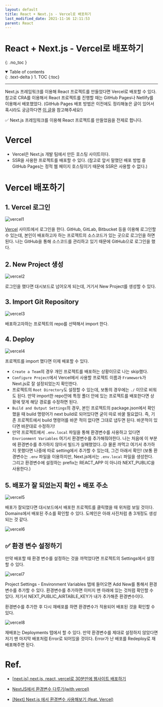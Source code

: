 ```yaml
---
layout: default
title: React + Next.js - Vercel로 배포하기
last_modified_date: 2021-11-16 12:11:53
parent: React
---
```


# React + Next.js - Vercel로 배포하기

{: .no_toc }

<details open markdown="block">
  <summary>
    Table of contents
  </summary>
  {: .text-delta }
1. TOC
{:toc}
</details>

---

Next.js 프레임워크를 이용해 React 프로젝트를 만들었다면 Vercel로 배포할 수 있다. 참고로 CRA를 이용해서 React 프로젝트를 진행할 때는 GitHub Pages나 Netlify를 이용해서 배포했었다. (GitHub Pages 배포 방법은 이전에도 정리해놓은 글이 있어서 혹시라도 궁금하다면 [이 글](https://2dowon.netlify.app/etc/publishing-on-github-pages/)을 참고해주세요!)

✅ Next.js 프레임워크를 이용해 React 프로젝트를 만들었음을 전제로 합니다.

# Vercel

- Vercel은 Next.js 개발 팀에서 만든 호스팅 사이트이다.
- SSR을 사용한 프로젝트를 배포할 수 있다.
  (참고로 앞서 말했던 배포 방법 중 GitHub Pages는 정적 웹 페이지 호스팅이기 때문에 SSR은 사용할 수 없다.)

# Vercel 배포하기

## 1. Vercel 로그인

![vercel1](/assets/images/react/vercel1.png)

[Vercel](https://vercel.com/) 사이트에서 로그인을 한다. GitHub, GitLab, Bitbucket 등을 이용해 로그인할 수 있는데, 본인이 배포하고자 하는 프로젝트의 소스코드가 있는 곳으로 로그인을 하면 된다. 나는 GitHub을 통해 소스코드를 관리하고 있기 때문에 GitHub으로 로그인을 했다.

## 2. New Project 생성

![vercel2](/assets/images/react/vercel2.png)

로그인을 했다면 대시보드로 넘어오게 되는데, 거기서 New Project를 생성할 수 있다.

## 3. Import Git Repository

![vercel3](/assets/images/react/vercel3.png)

배포하고자하는 프로젝트의 repo를 선택해서 import 한다.

## 4. Deploy

![vercel4](/assets/images/react/vercel4.png)

프로젝트를 import 했다면 이제 배포할 수 있다.

- `Create a Team`의 경우 개인 프로젝트를 배포하는 상황이므로 나는 skip했다.
- `Configure Project`에서 Vercel에서 사용할 프로젝트 이름과 `Framework`가 Next.js로 잘 설정되었는지 확인한다.
- 프로젝트의 `Root Directory`도 설정할 수 있는데, 보통의 경우에는 `./` 이므로 비워도 된다. 만약 import한 repo안에 특정 폴더 안에 있는 프로젝트를 배포한다면 상황에 맞게 해당 경로를 수정하면 된다.
- `Build and Output Settings`의 경우, 본인 프로젝트의 package.json에서 확인했을 때 build 명령어가 next build로 되어있다면 굳이 따로 바꿀 필요없다. 즉, 기존 프로젝트에서 build 명령어를 바꾼 적이 없다면 그대로 냅두면 된다. 바꾼적이 있다면 바꾼대로 수정하기!
- 만약 프로젝트에서 `.env.local` 파일을 통해 환경변수를 사용하고 있다면 `Envrionment Variables` 여기서 환경변수를 추가해줘야한다. 나는 처음에 이 부분에 환경변수를 추가하지 않아서 빌드가 실패했었다..😥 물론 까먹고 여기서 추가하지 못했다면 나중에 따로 setting에서 추가할 수 있는데, 그건 아래서 확인!
  (보통 환경변수는 `.env` 파일을 이용하지만, Next.js에서는 `.env.local` 파일을 생성한다. 그리고 환경변수에 설정하는 prefix는 REACT_APP 이 아니라 NEXT_PUBLIC을 사용한다.)

## 5. 배포가 잘 되었는지 확인 + 배포 주소

![vercel5](/assets/images/react/vercel5.png)

배포가 잘되었다면 대시보드에서 배포한 프로젝트를 클릭했을 때 위처럼 보일 것이다. Domains에서 배포된 주소를 확인할 수 있다. 도메인은 아래 사진처럼 총 3개정도 생성되는 것 같다.

![vercel6](/assets/images/react/vercel6.png)

## ✅ 환경 변수 설정하기

만약 배포할 때 환경 변수를 설정하는 것을 까먹었다면 프로젝트의 Settings에서 설정할 수 있다.

![vercel7](/assets/images/react/vercel7.png)

Project Settings - Environment Variables 탭에 들어오면 Add New를 통해서 환경변수를 추가할 수 있다. 환경변수를 추가하면 이미지 맨 아래에 있는 것처럼 확인할 수 있다. 저기서 NEXT_PUBLIC_AIRTABLE_KEY가 내가 추가해준 환경변수이다.

환경변수를 추가한 후 다시 재배포를 하면 환경변수가 적용되어 배포된 것을 확인할 수 있다.

![vercel8](/assets/images/react/vercel8.png)

재배포는 Deployments 탭에서 할 수 있다. 만약 환경변수를 제대로 설정하지 않았다면 저기 맨 마지막 배포처럼 Error로 되어있을 것이다. Error가 난 배포를 Redeploy로 재배포해주면 된다.

# Ref.

- [[next.js] next.js, react, vercel로 30분만에 웹사이트 배포하기](https://velog.io/@gwsyl22/next.js-next.js-react-vercel%EB%A1%9C-30%EB%B6%84%EB%A7%8C%EC%97%90-%EC%9B%B9%EC%82%AC%EC%9D%B4%ED%8A%B8-%EB%B0%B0%ED%8F%AC%ED%95%98%EA%B8%B0)

- [NextJS에서 환경변수 다루기(with vercel)](https://velog.io/@gytlr01/NextJS%EC%97%90%EC%84%9C-%ED%99%98%EA%B2%BD%EB%B3%80%EC%88%98-%EB%8B%A4%EB%A3%A8%EA%B8%B0with-vercel)

- [[Next] Next.js 에서 환경변수 사용해보기 (feat. Vercel)](https://tigger.dev/entry/Nextjs-%EC%97%90%EC%84%9C-%ED%99%98%EA%B2%BD%EB%B3%80%EC%88%98-%EC%82%AC%EC%9A%A9%ED%95%B4%EB%B3%B4%EA%B8%B0-feat-Vercel)
